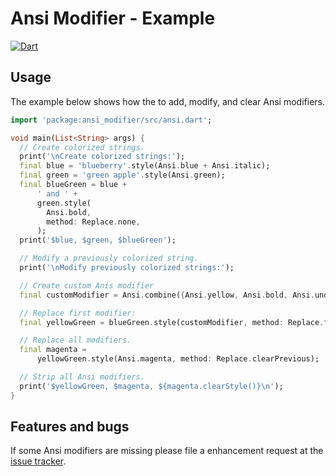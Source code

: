 # Ansi Modifier - Example
[![Dart](https://github.com/simphotonics/ansi_modifier/actions/workflows/dart.yml/badge.svg)](https://github.com/simphotonics/ansi_modifier/actions/workflows/dart.yml)

## Usage
The example below shows how the to add, modify, and clear Ansi modifiers.

```Dart
import 'package:ansi_modifier/src/ansi.dart';

void main(List<String> args) {
  // Create colorized strings.
  print('\nCreate colorized strings:');
  final blue = 'blueberry'.style(Ansi.blue + Ansi.italic);
  final green = 'green apple'.style(Ansi.green);
  final blueGreen = blue +
      ' and ' +
      green.style(
        Ansi.bold,
        method: Replace.none,
      );
  print('$blue, $green, $blueGreen');

  // Modify a previously colorized string.
  print('\nModify previously colorized strings:');

  // Create custom Anis modifier
  final customModifier = Ansi.combine({Ansi.yellow, Ansi.bold, Ansi.underline});

  // Replace first modifier:
  final yellowGreen = blueGreen.style(customModifier, method: Replace.first);

  // Replace all modifiers.
  final magenta =
      yellowGreen.style(Ansi.magenta, method: Replace.clearPrevious);

  // Strip all Ansi modifiers.
  print('$yellowGreen, $magenta, ${magenta.clearStyle()}\n');
}
```

## Features and bugs

If some Ansi modifiers are missing please file a enhancement request
at the [issue tracker][tracker].

[tracker]: https://github.com/simphotonics/ansi_modifier/issues

[ansi_modifier]: https://pub.dev/packages/ansi_modifier

[Ansi]: https://pub.dev/packages/ansi_modifier/latest/ansi_modifier/Ansi-class.html

[style]: https://pub.dev/documentation/ansi_modifier/latest/ansi_modifier/AnsiModifier/style.html

[clearAnsi]: https://pub.dev/documentation/ansi_modifier/latest/ansi_modifier/AnsiModifier/asyncGroup.html

